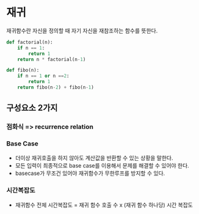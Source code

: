 # 재귀 

재귀함수란 자신을 정의할 때 자기 자신을 재참조하는 함수를 뜻한다.

```python
def factorial(n):
    if n == 1:
        return 1 
    return n * factorial(n-1)

def fibo(n):
    if n == 1 or n ==2:
        return 1 
    return fibo(n-2) + fibo(n-1)  
```

## 구성요소 2가지 
### 점화식 => recurrence relation 

### Base Case
- 더이상 재귀호출을 하지 않아도 계산값을 반환할 수 있는 상황을 말한다. 
- 모든 입력이 최종적으로 base case를 이용해서 문제를 해결할 수 있어야 한다. 
- basecase가 무조건 있어야 재귀함수가 무한루프를 방지할 수 있다.

### 시간복잡도 
- 재귀함수 전체 시간복잡도 = 재귀 함수 호출 수 x (재귀 함수 하나당) 시간 복잡도